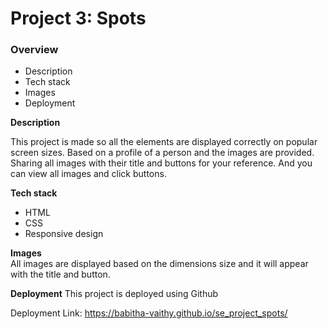 # Project 3: Spots 

### Overview  

* Description  
* Tech stack  
* Images  
* Deployment
  
**Description**
  
This project is made so all the elements are displayed correctly on popular screen sizes. Based on a profile of a person and the images are provided. Sharing all images with their title and buttons for your reference. And you can view all images and click buttons.  

**Tech stack**
* HTML
* CSS
* Responsive design
  
**Images**  
  All images are displayed based on the dimensions size and it will appear with the title and button. 

**Deployment**
This project is deployed using Github

Deployment Link: https://babitha-vaithy.github.io/se_project_spots/

